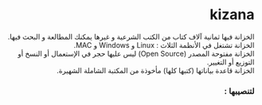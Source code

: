 # kizana
<body dir="rtl" >
<p>
الخزانة فيها ثمانية آلاف كتاب من الكتب الشرعية و غيرها يمكنك المطالعة و البحث فيها. <br>
الخزانة تشتغل في الأنظمة الثلاث : Linux و Windows و MAC.<br>
الخزانة مفتوحة المصدر (Open Source) ليس عليها حجر في الإستعمال أو النسخ أو التوزيع أو التغيير.<br>
الخزانة قاعدة بياناتها (كتبها كلها) مأخوذة من المكتبة الشاملة الشهيرة.<br>
</p>

<h3>لتنصيبها :<br></h3>
</body>